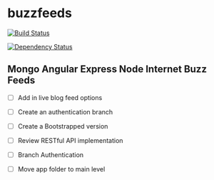 # buzzfeeds
[![Build Status](https://secure.travis-ci.org/100stacks/buzzfeeds.png?branch=master)](http://travis-ci.org/100stacks/buzzfeeds)

[![Dependency Status](https://gemnasium.com/100stacks/buzzfeeds.svg)](https://gemnasium.com/100stacks/buzzfeeds)


## Mongo Angular Express Node Internet Buzz Feeds

* [ ] Add in live blog feed options

- [ ] Create an authentication branch

- [ ] Create a Bootstrapped version

- [ ] Review RESTful API implementation 

- [ ] Branch Authentication

- [ ] Move app folder to main level